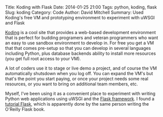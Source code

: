 Title: Koding with Flask
Date: 2014-01-25 21:00
Tags: python, koding, flask
Slug: koding
Category: Code
Author: David Mitchell
Summary: Used Koding's free VM and prototyping environment to experiment with uWSGI and Flask

[Koding][koding] is a cool site that provides a web-based development environment
that is perfect for budding programers and veteran programmers who want an
easy to use sandbox environment to develop in. For free you get a VM that
that comes pre-setup so that you can develop in several languages including 
Python, plus database backends ability to install more resources (you get
full root access to your VM).

A lot of coders use it to stage or live demo a project, and of course the 
VM automatically shutsdown when you log off. You can expand the VM's but
that's the point you start paying, or once your project needs some real 
resources, or you want to bring on additional team members, etc. 

Myself, I've been using it as a convenient place to experiment with writing
Python web applications using uWSGI and the [Flask framework][flask]. I found a 
[tutorial Flask][flask-tutorial], which is apparently done by the same 
person writing the O'Reilly Flask book.

[flask]: http://flask.pocoo.org/
[flask-tutorial]: http://blog.miguelgrinberg.com/post/the-flask-mega-tutorial-part-i-hello-world
[koding]: https://koding.com/R/digital-shokunin
